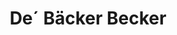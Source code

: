 ---
title: "De´ Bäcker Becker"
url: /landau-in-der-pfalz/de-baecker-becker-hainbachstrasse/
shop: Bäckerei
---